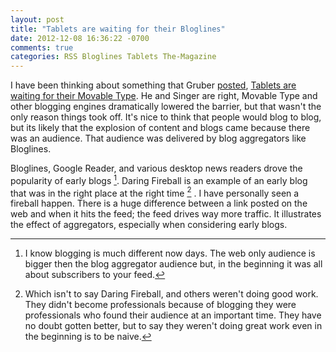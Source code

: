 ```yaml
---
layout: post
title: "Tablets are waiting for their Bloglines"
date: 2012-12-08 16:36:22 -0700
comments: true
categories: RSS Bloglines Tablets The-Magazine
---
```


I have been thinking about something that Gruber [posted](http://daringfireball.net/linked/2012/12/07/magazines-movable-type), [Tablets are waiting for their Movable Type](http://37signals.com/svn/posts/3334-tablets-are-waiting-for-their-movable-type). He and Singer are right, Movable Type and other blogging engines dramatically lowered the barrier, but that wasn't the only reason things took off. It's nice to think that people would blog to blog, but its likely that the explosion of content and blogs came because there was an audience. That audience was delivered by blog aggregators like Bloglines.

Bloglines, Google Reader, and various desktop news readers drove the popularity of early blogs [^1]. Daring Fireball is an example of an early blog that was in the right place at the right time [^2] . I have personally seen a fireball happen. There is a huge difference between a link posted on the web and when it hits the feed; the feed drives way more traffic. It illustrates the effect of aggregators, especially when considering early blogs.


[^1]: I know blogging is much different now days. The web only audience is bigger then the blog aggregator audience but, in the beginning it was all about subscribers to your feed.

[^2]: Which isn't to say Daring Fireball, and others weren't doing good work. They didn't become professionals because of blogging they were professionals who found their audience at an important time. They have no doubt gotten better, but to say they weren't doing great work even in the beginning is to be naive.